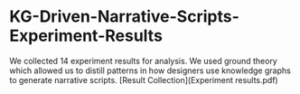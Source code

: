 # KG-Driven-Narrative-Scripts-Experiment-Results
We collected 14 experiment results for analysis. We used ground theory which allowed us to distill patterns in how designers use knowledge graphs to generate narrative scripts.
[Result Collection](Experiment results.pdf)
